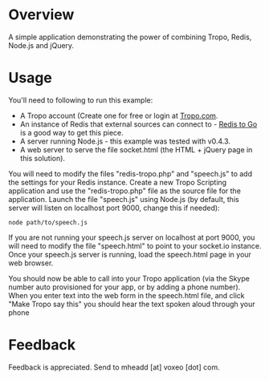 Overview
========

A simple application demonstrating the power of combining Tropo, Redis, Node.js and jQuery.

Usage
=====

You'll need to following to run this example:

* A Tropo account (Create one for free or login at [Tropo.com](http://tropo.com/).
* An instance of Redis that external sources can connect to - [Redis to Go](https://redistogo.com/) is a good way to get this piece.
* A server running Node.js - this example was tested with v0.4.3.
* A web server to serve the file socket.html (the HTML + jQuery page in this solution).

You will need to modify the files "redis-tropo.php" and "speech.js" to add the settings for your Redis instance.
Create a new Tropo Scripting application and use the "redis-tropo.php" file as the source file for the application.
Launch the file "speech.js" using Node.js (by default, this server will listen on localhost port 9000, change this if needed):

	node path/to/speech.js

If you are not running your speech.js server on localhost at port 9000, you will need to modify the file "speech.html" to point to your socket.io instance.
Once your speech.js server is running, load the speech.html page in your web browser.

You should now be able to call into your Tropo application (via the Skype number auto provisioned for your app, or by adding a phone number). 
When you enter text into the web form in the speech.html file, and click "Make Tropo say this" you should hear the text spoken aloud through your phone

Feedback
========

Feedback is appreciated. Send to mheadd [at] voxeo [dot] com.
